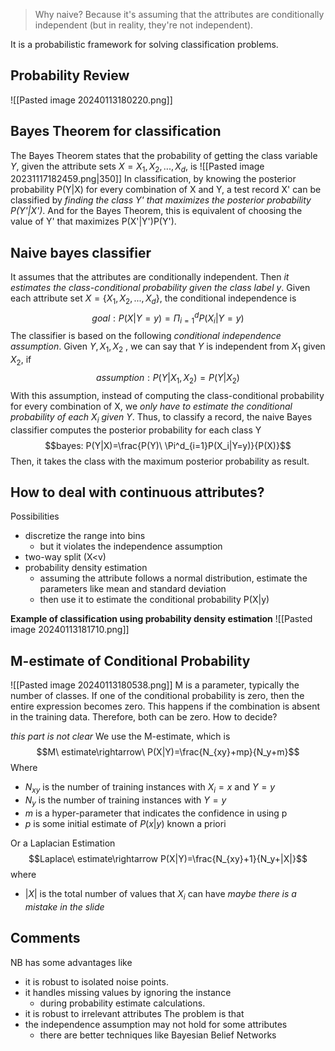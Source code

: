
> Why naive? Because it's assuming that the attributes are conditionally independent (but in reality, they're not independent).

It is a probabilistic framework for solving classification problems.

## Probability Review
![[Pasted image 20240113180220.png]]

## Bayes Theorem for classification
The Bayes Theorem states that the probability of getting the class variable $Y$,
given the attribute sets $X={X_1,X_2,...,X_d}$, is
![[Pasted image 20231117182459.png|350]]
In classification, by knowing the posterior probability P(Y|X) for every combination of X and Y, a test record X' can be classified by *finding the class Y' that maximizes the posterior probability P(Y'|X')*.
And for the Bayes Theorem, this is equivalent of choosing the value of Y' that maximizes P(X'|Y')P(Y').

## Naive bayes classifier
It assumes that the attributes are conditionally independent.
Then *it estimates the class-conditional probability given the class label y*.
Given each attribute set $X=\{X_1,X_2,...,X_d\}$,
the conditional independence is$$goal: P(X|Y=y)=\Pi^d_{i=1}P(X_i|Y=y)$$The classifier is based on the following *conditional independence assumption*.
Given $Y,X_1,X_2$ , we can say that $Y$ is independent from $X_1$ given $X_2$, if $$assumption: P(Y|X_1,  X_2)=P(Y|X_2)$$With this assumption, instead of computing the class-conditional probability for every combination of X, we *only have to estimate the conditional probability of each $X_i$ given $Y$*.
Thus, to classify a record, the naive Bayes classifier computes the posterior probability for each class Y $$bayes: P(Y|X)=\frac{P(Y)\ \Pi^d_{i=1}P(X_i|Y=y)}{P(X)}$$Then, it takes the class with the maximum posterior probability as result.


## How to deal with continuous attributes?
Possibilities
- discretize the range into bins
	- but it violates the independence assumption
- two-way split (X<v)
- probability density estimation
	- assuming the attribute follows a normal distribution, estimate the parameters like mean and standard deviation
	- then use it to estimate the conditional probability P(X|y)

**Example of classification using probability density estimation**
![[Pasted image 20240113181710.png]]



## M-estimate of Conditional Probability
![[Pasted image 20240113180538.png]]
M is a parameter, typically the number of classes.
If one of the conditional probability is zero, then the entire expression becomes zero. This happens if the combination is absent in the training data.
Therefore, both can be zero. How to decide?

*this part is not clear*
We use the M-estimate, which is
$$M\ estimate\rightarrow\ P(X|Y)=\frac{N_{xy}+mp}{N_y+m}$$
Where
- $N_{xy}$ is the number of training instances with $X_i=x$ and $Y=y$
- $N_y$ is the number of training instances with $Y=y$
- $m$ is a hyper-parameter that indicates the confidence in using p
- $p$ is some initial estimate of $P(x|y)$ known a priori

Or a Laplacian Estimation
$$Laplace\ estimate\rightarrow P(X|Y)=\frac{N_{xy}+1}{N_y+|X|}$$
where
- $|X|$ is the total number of values that $X_i$ can have
*maybe there is a mistake in the slide*

## Comments
NB has some advantages like
- it is robust to isolated noise points.
- it handles missing values by ignoring the instance
	- during probability estimate calculations.
- it is robust to irrelevant attributes
The problem is that
- the independence assumption may not hold for some attributes
	- there are better techniques like Bayesian Belief Networks
